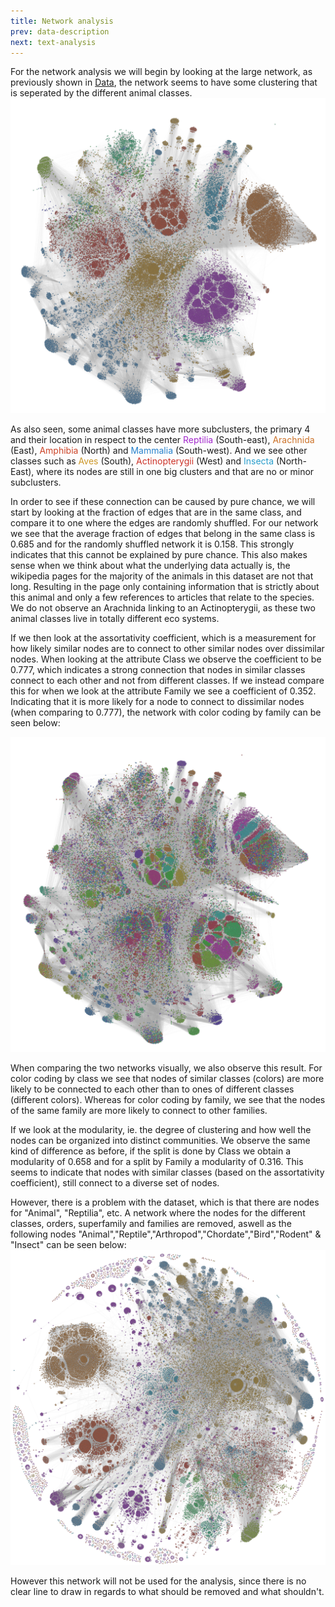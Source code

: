 ```yaml
---
title: Network analysis
prev: data-description
next: text-analysis
---
```


For the network analysis we will begin by looking at the large network, as previously shown in [Data](../data-description.md), the network seems to have some clustering that is seperated by the different animal classes. 
<img src="/images/network_all.png" width="800" />

As also seen, some animal classes have more subclusters, the primary 4 and their location in respect to the center <font color=#a328cc>Reptilia</font> (South-east),  <font color=#cc7228>Arachnida</font> (East), <font color=#cc4428>Amphibia</font> (North) and <font color=#2882cc>Mammalia</font> (South-west). 
And we see other classes such as <font color=#cc9728>Aves</font> (South), <font color=#cc3228>Actinopterygii</font> (West) and <font color=#289dcc>Insecta</font> (North-East), where its nodes are still in one big clusters and that are no or minor subclusters.

In order to see if these connection can be caused by pure chance, we will start by looking at the fraction of edges that are in the same class, and compare it to one where the edges are randomly shuffled. For our network we see that the average fraction of edges that belong in the same class is 0.685 and for the randomly shuffled network it is 0.158. This strongly indicates that this cannot be explained by pure chance. This also makes sense when we think about what the underlying data actually is, the wikipedia pages for the majority of the animals in this dataset are not that long. Resulting in the page only containing information that is strictly about this animal and only a few references to articles that relate to the species. We do not observe an Arachnida linking to an Actinopterygii, as these two animal classes live in totally different eco systems.

If we then look at the assortativity coefficient, which is a measurement for how likely similar nodes are to connect to other similar nodes over dissimilar nodes. When looking at the attribute Class we observe the coefficient to be 0.777, which indicates a strong connection that nodes in similar classes connect to each other and not from different classes. If we instead compare this for when we look at the attribute Family we see a coefficient of 0.352. Indicating that it is more likely for a node to connect to dissimilar nodes (when comparing to 0.777), the network with color coding by family can be seen below:

<img src="/images/network_all_family.png" width="800" />

When comparing the two networks visually, we also observe this result. For color coding by class we see that nodes of similar classes (colors) are more likely to be connected to each other than to ones of different classes (different colors). Whereas for color coding by family, we see that the nodes of the same family are more likely to connect to other families.

If we look at the modularity, ie. the degree of clustering and how well the nodes can be organized into distinct communities. We observe the same kind of difference as before, if the split is done by Class we obtain a modularity of 0.658 and for a split by Family a modularity of 0.316. This seems to indicate that nodes with similar classes (based on the assortativity coefficient), still connect to a diverse set of nodes.

However, there is a problem with the dataset, which is that there are nodes for "Animal", "Reptilia", etc. A network where the nodes for the different classes, orders, superfamily and families are removed, aswell as the following nodes "Animal","Reptile","Arthropod","Chordate","Bird","Rodent" & "Insect" can be seen below:
<img src="/images/network_cleaned.png" width="800" />

However this network will not be used for the analysis, since there is no clear line to draw in regards to what should be removed and what shouldn't. 